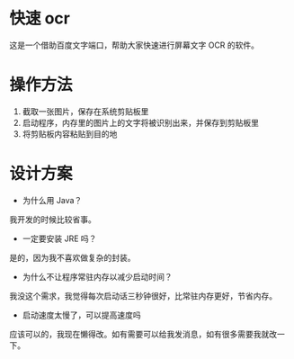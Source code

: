 快速 ocr
=

这是一个借助百度文字端口，帮助大家快速进行屏幕文字 OCR 的软件。

操作方法
==

1. 截取一张图片，保存在系统剪贴板里
2. 启动程序，内存里的图片上的文字将被识别出来，并保存到剪贴板里
3. 将剪贴板内容粘贴到目的地

设计方案
==

* 为什么用 Java？

我开发的时候比较省事。

* 一定要安装 JRE 吗？

是的，因为我不喜欢做复杂的封装。

* 为什么不让程序常驻内存以减少启动时间？

我没这个需求，我觉得每次启动话三秒钟很好，比常驻内存更好，节省内存。

* 启动速度太慢了，可以提高速度吗

应该可以的，我现在懒得改。如有需要可以给我发消息，如有很多需要我就改一下。

